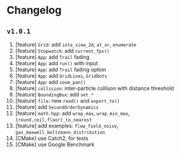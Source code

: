 # Changelog

## `v1.0.1`

1.  [feature] `Grid`: add `iota_view_2d`, `at_or`, `enumerate`
2.  [feature] `Stopwatch`: add `current_fps()`
3.  [feature] `App`: add `Trail` fading
4.  [feature] `App`: add `run()` with input
5.  [feature] `App`: add `Trail` fading option
5.  [feature] `App`: add `GridLines`, `GridDots`
6.  [feature] `App`: add `zoom_pan()`
7.  [feature] `collision`: inter-particle collison with distance threshold
7.  [feature] `BoundingBox`: add `set_*`
7.  [feature] `file`: new `read()` and `export_to()`
8.  [feature] add `SecondOrderDynamics`
9.  [feature] `math.hpp`: add `wrap_max`, `wrap_min_max`, `{round,ceil,floor}_to_nearest`
10. [feature] add examples: `flow_field_noise`, `gas_maxwell_boltzmann_distribution`
11. [CMake] use Catch2, for tests
12. [CMake] use Google Benchmark
